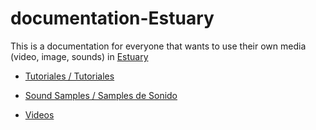 # documentation-Estuary 

This is a documentation for everyone that wants to use their own media (video, image, sounds) in [Estuary](https://estuary.mcmaster.ca/) 
  
+ [Tutoriales / Tutoriales](Tutorials/README.md)


+ [Sound Samples / Samples de Sonido](Sound/README.md)  
  
+ [Videos](Video/README.md)  
  
